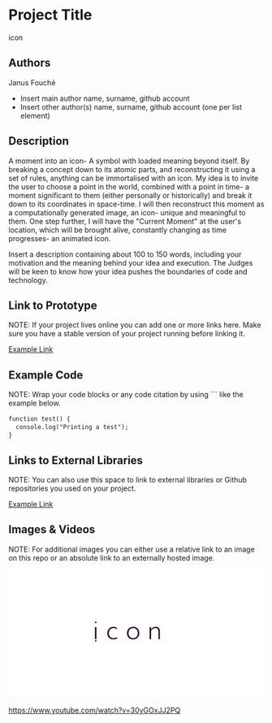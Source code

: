 # Project Title
icon

## Authors
Janus Fouché
- Insert main author name, surname, github account
- Insert other author(s) name, surname, github account (one per list element)

## Description
A moment into an icon- A symbol with loaded meaning beyond itself. 
By breaking a concept down to its atomic parts, and reconstructing it using a set of rules, anything can be immortalised with an icon.
My idea is to invite the user to choose a point in the world, combined with a point in time- a moment significant to them (either personally or historically) and break it down to its coordinates in space-time. I will then reconstruct this moment as a computationally generated image, an icon- unique and meaningful to them.
One step further, I will have the "Current Moment" at the user's location, which will be brought alive, constantly changing as time progresses- an animated icon.

Insert a description containing about 100 to 150 words, including your motivation and the meaning behind your idea and execution. The Judges will be keen to know how your idea pushes the boundaries of code and technology. 


## Link to Prototype
NOTE: If your project lives online you can add one or more links here. Make sure you have a stable version of your project running before linking it.

[Example Link](http://www.google.com "Example Link")

## Example Code
NOTE: Wrap your code blocks or any code citation by using ``` like the example below.
```
function test() {
  console.log("Printing a test");
}
```
## Links to External Libraries
 NOTE: You can also use this space to link to external libraries or Github repositories you used on your project.

[Example Link](http://www.google.com "Example Link")

## Images & Videos
NOTE: For additional images you can either use a relative link to an image on this repo or an absolute link to an externally hosted image.

![Example Image](project_images/cover.jpg?raw=true "Example Image")

https://www.youtube.com/watch?v=30yGOxJJ2PQ
